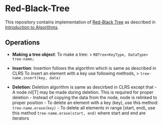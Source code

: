 # Red-Black-Tree

This repository contains implementation of [Red-Black Tree](https://en.wikipedia.org/wiki/Red%E2%80%93black_tree) as described in [Introduction to Algorithms](http://www.amazon.com/Introduction-Algorithms-Thomas-H-Cormen/dp/8120340078/ref=la_B000AQ24AS_1_1/278-5160862-2398836?s=books&ie=UTF8&qid=1449314670&sr=1-1).

## Operations
- **Making a tree object**:
    To make a tree:
      > ```RBTree<KeyType, DataType> tree-name;```

- **Insertion**:
    Insertion follows the algorithm which is same as described in CLRS
    To insert an element with a key use following methods,
      > `tree-name.insert(key, data)`
    
- **Deletion**:
    Deletion algorithm is same as descirbed in CLRS except that 
      - A node nil[T] may be made during deletion. This is required for proper deletion
      - Instead of copying the data from the node, node is relinked to proper position
      - To delete an element with a key (key), use this method: 
        `tree-name.erase(key)`
      - To delete all elements in range [start, end), use this method `tree-name.erase(start, end)`
      where start and end are iterators
